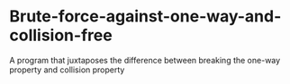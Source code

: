 # Brute-force-against-one-way-and-collision-free
A program that juxtaposes the difference between breaking the one-way property and collision property
